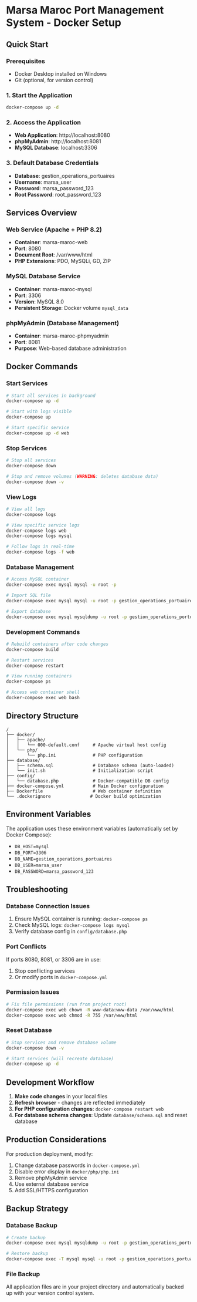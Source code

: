 # Marsa Maroc Port Management System - Docker Setup

## Quick Start

### Prerequisites
- Docker Desktop installed on Windows
- Git (optional, for version control)

### 1. Start the Application
```bash
docker-compose up -d
```

### 2. Access the Application
- **Web Application**: http://localhost:8080
- **phpMyAdmin**: http://localhost:8081
- **MySQL Database**: localhost:3306

### 3. Default Database Credentials
- **Database**: gestion_operations_portuaires
- **Username**: marsa_user
- **Password**: marsa_password_123
- **Root Password**: root_password_123

## Services Overview

### Web Service (Apache + PHP 8.2)
- **Container**: marsa-maroc-web
- **Port**: 8080
- **Document Root**: /var/www/html
- **PHP Extensions**: PDO, MySQLi, GD, ZIP

### MySQL Database Service
- **Container**: marsa-maroc-mysql
- **Port**: 3306
- **Version**: MySQL 8.0
- **Persistent Storage**: Docker volume `mysql_data`

### phpMyAdmin (Database Management)
- **Container**: marsa-maroc-phpmyadmin
- **Port**: 8081
- **Purpose**: Web-based database administration

## Docker Commands

### Start Services
```bash
# Start all services in background
docker-compose up -d

# Start with logs visible
docker-compose up

# Start specific service
docker-compose up -d web
```

### Stop Services
```bash
# Stop all services
docker-compose down

# Stop and remove volumes (WARNING: deletes database data)
docker-compose down -v
```

### View Logs
```bash
# View all logs
docker-compose logs

# View specific service logs
docker-compose logs web
docker-compose logs mysql

# Follow logs in real-time
docker-compose logs -f web
```

### Database Management
```bash
# Access MySQL container
docker-compose exec mysql mysql -u root -p

# Import SQL file
docker-compose exec mysql mysql -u root -p gestion_operations_portuaires < backup.sql

# Export database
docker-compose exec mysql mysqldump -u root -p gestion_operations_portuaires > backup.sql
```

### Development Commands
```bash
# Rebuild containers after code changes
docker-compose build

# Restart services
docker-compose restart

# View running containers
docker-compose ps

# Access web container shell
docker-compose exec web bash
```

## Directory Structure
```
/
├── docker/
│   ├── apache/
│   │   └── 000-default.conf     # Apache virtual host config
│   └── php/
│       └── php.ini              # PHP configuration
├── database/
│   ├── schema.sql               # Database schema (auto-loaded)
│   └── init.sh                  # Initialization script
├── config/
│   └── database.php             # Docker-compatible DB config
├── docker-compose.yml           # Main Docker configuration
├── Dockerfile                   # Web container definition
└── .dockerignore               # Docker build optimization
```

## Environment Variables

The application uses these environment variables (automatically set by Docker Compose):

- `DB_HOST=mysql`
- `DB_PORT=3306`
- `DB_NAME=gestion_operations_portuaires`
- `DB_USER=marsa_user`
- `DB_PASSWORD=marsa_password_123`

## Troubleshooting

### Database Connection Issues
1. Ensure MySQL container is running: `docker-compose ps`
2. Check MySQL logs: `docker-compose logs mysql`
3. Verify database config in `config/database.php`

### Port Conflicts
If ports 8080, 8081, or 3306 are in use:
1. Stop conflicting services
2. Or modify ports in `docker-compose.yml`

### Permission Issues
```bash
# Fix file permissions (run from project root)
docker-compose exec web chown -R www-data:www-data /var/www/html
docker-compose exec web chmod -R 755 /var/www/html
```

### Reset Database
```bash
# Stop services and remove database volume
docker-compose down -v

# Start services (will recreate database)
docker-compose up -d
```

## Development Workflow

1. **Make code changes** in your local files
2. **Refresh browser** - changes are reflected immediately
3. **For PHP configuration changes**: `docker-compose restart web`
4. **For database schema changes**: Update `database/schema.sql` and reset database

## Production Considerations

For production deployment, modify:
1. Change database passwords in `docker-compose.yml`
2. Disable error display in `docker/php/php.ini`
3. Remove phpMyAdmin service
4. Use external database service
5. Add SSL/HTTPS configuration

## Backup Strategy

### Database Backup
```bash
# Create backup
docker-compose exec mysql mysqldump -u root -p gestion_operations_portuaires > "backup_$(date +%Y%m%d_%H%M%S).sql"

# Restore backup
docker-compose exec -T mysql mysql -u root -p gestion_operations_portuaires < backup_file.sql
```

### File Backup
All application files are in your project directory and automatically backed up with your version control system.
